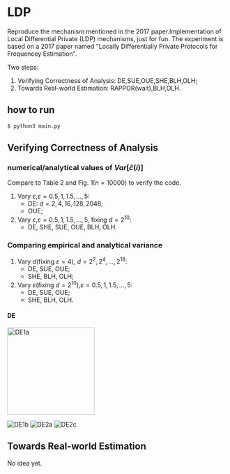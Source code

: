 # LDP
Reproduce the mechanism mentioned in the 2017 paper.Implementation of Local Differential Private (LDP) mechanisms, just for fun.
The experiment is based on a 2017 paper named "Locally Differentially Private Protocols for Frequencey Estimation".

Two steps:

1. Verifying Correctness of Analysis: DE,SUE,OUE,SHE,BLH,OLH;
2. Towards Real-world Estimation: RAPPOR(wait),BLH,OLH.


## how to run

```bash
$ python3 main.py
``` 

## Verifying Correctness of Analysis

### numerical/analytical values of $Var[\tilde{c}(i)]$

Compare to Table 2 and Fig. 1($n=10000$) to verify the code.
1. Vary $\varepsilon$,$\varepsilon=0.5,1,1.5,...,5$:
    - DE: $d=2,4,16,128,2048$;
    - OUE;
2. Vary $\varepsilon$,$\varepsilon=0.5,1,1.5,...,5$, fixing $d=2^{10}$:
    - DE, SHE, SUE, OUE, BLH, OLH.

### Comparing empirical and analytical variance

1. Vary $d$(fixing $\varepsilon=4$), $d=2^2,2^4,...,2^{18}$:
    - DE, SUE, OUE;
    - SHE, BLH, OLH;
2. Vary $\varepsilon$(fixing $d=2^{10}$),$\varepsilon=0.5,1,1.5,...,5$:
    - DE, SUE, OUE;
    - SHE, BLH, OLH.

#### DE

<img src="https://github.com/VFVrPQ/LDP/blob/master/pic/DE_Figure1a.png" width="200px" alt="DE1a"/>

![DE1b](https://github.com/VFVrPQ/LDP/blob/master/pic/DE_Figure1b.png)
![DE2a](https://github.com/VFVrPQ/LDP/blob/master/pic/DE_Figure2a.png)
![DE2c](https://github.com/VFVrPQ/LDP/blob/master/pic/DE_Figure2c.png)

## Towards Real-world Estimation

No idea yet.